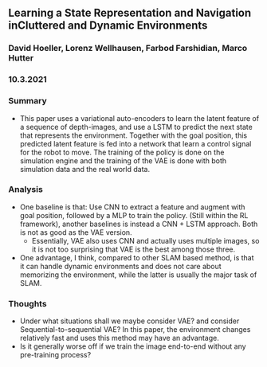 ## Learning a State Representation and Navigation inCluttered and Dynamic Environments

### David Hoeller, Lorenz Wellhausen, Farbod Farshidian, Marco Hutter

### 10.3.2021

### Summary

- This paper uses a variational auto-encoders to learn the latent feature of a sequence of depth-images, and use a LSTM to predict the next state that represents the environment. Together with the goal position, this predicted latent feature is fed into a network that learn a control signal for the robot to move. The training of the policy is done on the simulation engine and the training of the VAE is done with both simulation data and the real world data.
### Analysis

- One baseline is that: Use CNN to extract a feature and augment with goal position, followed by a MLP to train the policy. (Still within the RL framework), another baselines is instead a CNN + LSTM approach. Both is not as good as the VAE version. 
  - Essentially, VAE also uses CNN and actually uses multiple images, so it is not too surprising that VAE is the best among those three.
- One advantage, I think, compared to other SLAM based method, is that it can handle dynamic environments and does not care about memorizing the environment, while the latter is usually the major task of SLAM. 
### Thoughts

- Under what situations shall we maybe consider VAE? and consider Sequential-to-sequential VAE?  In this paper, the environment changes relatively fast and uses this method may have an advantage. 
- Is it generally worse off if we train the image end-to-end without any pre-training process?

